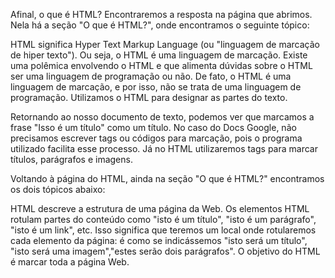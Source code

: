 Afinal, o que é HTML?
Encontraremos a resposta na página que abrimos. Nela há a seção "O que é HTML?", onde encontramos o seguinte tópico:

HTML significa Hyper Text Markup Language (ou "linguagem de marcação de hiper texto").
Ou seja, o HTML é uma linguagem de marcação. Existe uma polêmica envolvendo o HTML e que alimenta dúvidas sobre o HTML ser uma linguagem de programação ou não. De fato, o HTML é uma linguagem de marcação, e por isso, não se trata de uma linguagem de programação. Utilizamos o HTML para designar as partes do texto.

Retornando ao nosso documento de texto, podemos ver que marcamos a frase "Isso é um título" como um título. No caso do Docs Google, não precisamos escrever tags ou códigos para marcação, pois o programa utilizado facilita esse processo. Já no HTML utilizaremos tags para marcar títulos, parágrafos e imagens.

Voltando à página do HTML, ainda na seção "O que é HTML?" encontramos os dois tópicos abaixo:

HTML descreve a estrutura de uma página da Web.
Os elementos HTML rotulam partes do conteúdo como "isto é um título", "isto é um parágrafo", "isto é um link", etc.
Isso significa que teremos um local onde rotularemos cada elemento da página: é como se indicássemos "isto será um título", "isto será uma imagem","estes serão dois parágrafos". O objetivo do HTML é marcar toda a página Web.